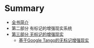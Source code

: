 # Summary

* [全书简介](README.md)
* 第二部分 有标记的增强现实系统
* [第三部分 无标记的增强现实](di-san-bu-fen-wu-biao-ji-de-zeng-qiang-xian-shi.md)
  * [基于Google Tango的无标记增强现实](di-san-bu-fen-wu-biao-ji-de-zeng-qiang-xian-shi/ji-yu-google-tango-de-wu-biao-ji-zeng-qiang-xian-shi.md)

